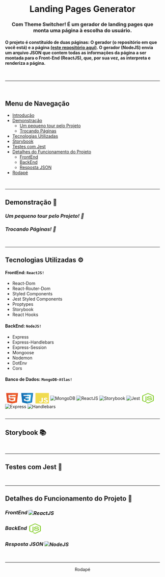 <h1 align="center" id="introducao">Landing Pages Generator</h1>


<h3 align="center">Com Theme Switcher! É um gerador de landing pages que monta uma página à escolha do usuário.</h3>

#### O projeto é constituído de duas páginas: O gerador (o repositório em que você está) e a página <a href="">(este repositório aqui)</a>. O gerador (NodeJS) envia um arquivo JSON que contem todas as informações da página a ser montada para o Front-End (ReactJS), que, por sua vez, as interpreta e renderiza a página. 
 
<br>

---

<br>

<h2>Menu de Navegação</h2>

* <a href="#introducao">Introdução</a>
* <a href="#demo">Demonstração</a>
  * <a href="#tour">Um pequeno tour pelo Projeto</a>
  * <a href="#trocando">Trocando Páginas</a>
* <a href="#tecnologias">Tecnologias Utilizadas</a>
* <a href="#storybook">Storybook</a>
* <a href="#testes">Testes com Jest</a>
* <a href="#detalhes">Detalhes do Funcionamento do Projeto</a>
  * <a href="#front">FrontEnd</a>
  * <a href="#back">BackEnd</a>
  * <a href="#json">Resposta JSON</a>
* <a href="#footer">Rodapé</a>

<br>

---

<h2 id="demo">Demonstração 🎥</h2>

_<h3 id="tour">Um pequeno tour pelo Projeto! 🚀</h3>_


_<h3 id="trocando">Trocando Páginas! 🚀</h3>_

<br>

---
  
<h2 id="tecnologias">Tecnologias Utilizadas ⚙️</h2>
 
 #### FrontEnd: `ReactJS!`
	
- React-Dom
- React-Router-Dom
- Styled Components
- Jest Styled Components
- Proptypes
- Storybook
- React Hooks
	
 #### BackEnd: `NodeJS!`
	
- Express
- Express-Handlebars
- Express-Session
- Mongoose
- Nodemon
- DotEnv
- Cors
 	
 #### Banco de Dados: `MongoDB-Atlas!`
 
 <div style="display: inline_block"><br>
  <img align="center" alt="HTML" height="35" width="45" src="https://raw.githubusercontent.com/devicons/devicon/master/icons/html5/html5-original.svg">
  <img align="center" alt="CSS" height="35" width="45" src="https://raw.githubusercontent.com/devicons/devicon/master/icons/css3/css3-original.svg">
  <img align="center" alt="Js" height="35" width="45" src="https://raw.githubusercontent.com/devicons/devicon/master/icons/javascript/javascript-plain.svg">
  <img align="center" alt="MongoDB" height="35" width="45" src="https://cdn.jsdelivr.net/gh/devicons/devicon/icons/mongodb/mongodb-plain.svg">
  <img align="center" alt="ReactJS" height="35" width="45" src="https://cdn.jsdelivr.net/gh/devicons/devicon/icons/react/react-original.svg">
  <img align="center" alt="Storybook" height="35" width="45" src="https://cdn.jsdelivr.net/gh/devicons/devicon/icons/storybook/storybook-original.svg">
  <img align="center" alt="Jest" height="35" width="45" src="https://cdn.jsdelivr.net/gh/devicons/devicon/icons/jest/jest-plain.svg">
  <img align="center" alt="NodeJS" height="35" width="45" src="https://raw.githubusercontent.com/devicons/devicon/master/icons/nodejs/nodejs-plain.svg">
  <img align="center" alt="Express" height="35" width="45" src="https://cdn.jsdelivr.net/gh/devicons/devicon/icons/express/express-original.svg">
  <img align="center" alt="Handlebars" height="35" width="45" src="https://cdn.jsdelivr.net/gh/devicons/devicon/icons/handlebars/handlebars-original.svg">
 </div>
 
 <br>
 
---
 
<h2 id="storybook">Storybook 📚</h2>

<br>

---

<h2 id="testes">Testes com Jest 🧪</h2>

<br>

---

<h2 id="detalhes">Detalhes do Funcionamento do Projeto 🔎</h2>

_<h3 id="front">FrontEnd <img align="center" alt="ReactJS" height="35" width="45" src="https://cdn.jsdelivr.net/gh/devicons/devicon/icons/react/react-original.svg"></h3>_

_<h3 id="back">BackEnd  <img align="center" alt="NodeJS" height="35" width="45" src="https://raw.githubusercontent.com/devicons/devicon/master/icons/nodejs/nodejs-plain.svg"></h3>_

_<h3 id="json">Resposta JSON <img align="center" alt="NodeJS"  width="45" src="https://www.free-emoticons.com/files/halloween-emoticons/8579.png"></h3>_

<br>

---

<p id="footer" align="center">Rodapé</p>
